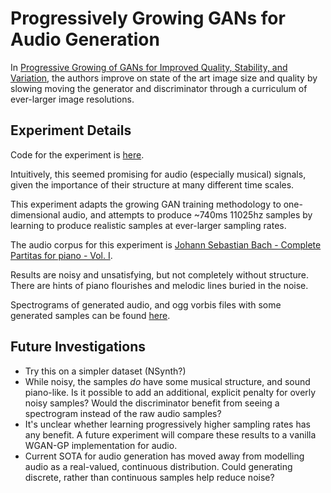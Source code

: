 # Progressively Growing GANs for Audio Generation

In [Progressive Growing of GANs for Improved Quality, Stability, and Variation](https://arxiv.org/abs/1710.10196),
the authors improve on state of the art image size and quality by slowing moving
the generator and discriminator through a curriculum of ever-larger image
resolutions.

## Experiment Details

Code for the experiment is [here](growing-gan.py).

Intuitively, this seemed promising for audio (especially musical) signals, given
the importance of their structure at many different time scales.

This experiment adapts the growing GAN training methodology to one-dimensional
audio, and attempts to produce ~740ms 11025hz samples by learning to produce
 realistic samples at ever-larger sampling rates.

The audio corpus for this experiment is
[Johann Sebastian Bach - Complete Partitas for piano - Vol. I](https://archive.org//details/AOC11B).

Results are noisy and unsatisfying, but not completely without structure.  There
are hints of piano flourishes and melodic lines buried in the noise.

Spectrograms of generated audio, and ogg vorbis files with some generated
samples can be found [here](samples).

## Future Investigations

- Try this on a simpler dataset (NSynth?)
- While noisy, the samples _do_ have some musical structure, and sound
piano-like.  Is it possible to add an additional, explicit penalty for overly
noisy samples?  Would the discriminator benefit from seeing a spectrogram
instead of the raw audio samples?
- It's unclear whether learning progressively higher sampling rates has any
benefit.  A future experiment will compare these results to a vanilla WGAN-GP
implementation for audio.
- Current SOTA for audio generation has moved away from modelling audio as a
real-valued, continuous distribution.  Could generating discrete, rather than
continuous samples help reduce noise?



